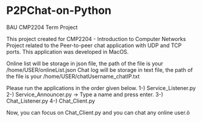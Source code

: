# P2PChat-on-Python
BAU CMP2204 Term Project

This project created for CMP2204 - Introduction to Computer Networks
Project related to the Peer-to-peer chat application with UDP and TCP ports.
This application was developed in MacOS.

Online list will be storage in json file, the path of the file is your /home/USER/onlineList.json
Chat log will be storage in text file, the path of the file is your /home/USER/chatUsername_chatIP.txt

Please run the applications in the order given below.
1-) Service_Listener.py
2-) Service_Announcer.py -> Type a name and press enter.
3-) Chat_Listener.py
4-) Chat_Client.py

Now, you can focus on Chat_Client.py and you can chat any online user.ö
